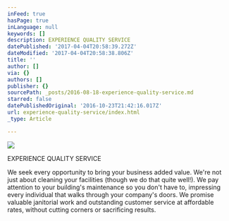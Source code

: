 ```yaml
---
inFeed: true
hasPage: true
inLanguage: null
keywords: []
description: EXPERIENCE QUALITY SERVICE
datePublished: '2017-04-04T20:58:39.272Z'
dateModified: '2017-04-04T20:58:38.806Z'
title: ''
author: []
via: {}
authors: []
publisher: {}
sourcePath: _posts/2016-08-18-experience-quality-service.md
starred: false
datePublishedOriginal: '2016-10-23T21:42:16.017Z'
url: experience-quality-service/index.html
_type: Article

---
```

![](https://imgflo.herokuapp.com/graph/2b2431f8e7ba7b0/07023430c42039be84f6dd821a88bfde/croprotate.png?cropheight=786&cropwidth=783&degrees=0&input=https%3A%2F%2Fthe-grid-user-content.s3-us-west-2.amazonaws.com%2F2e433232-5fc0-4e49-b497-dfc0339f5544.png&x=5&y=213)

EXPERIENCE QUALITY SERVICE

We seek every opportunity to bring your business added value. We're not just about cleaning your facilities (though we do that quite well!). We pay attention to your building's maintenance so you don't have to, impressing every individual that walks through your company's doors. We promise valuable janitorial work and outstanding customer service at affordable rates, without cutting corners or sacrificing results.